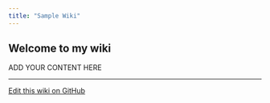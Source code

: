 ```yaml
---
title: "Sample Wiki"
---
```


## Welcome to my wiki

ADD YOUR CONTENT HERE






---
[Edit this wiki on GitHub](https://github.com/chapellane/hugo-wiki)